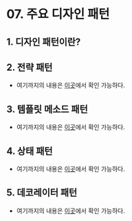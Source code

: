 # 07. 주요 디자인 패턴
## 1. 디자인 패턴이란?
## 2. 전략 패턴
- 여기까지의 내용은 [이곳](https://steady-coding.tistory.com/381)에서 확인 가능하다.

## 3. 템플릿 메소드 패턴
- 여기까지의 내용은 [이곳](https://steady-coding.tistory.com/384)에서 확인 가능하다.

## 4. 상태 패턴
- 여기까지의 내용은 [이곳](https://steady-coding.tistory.com/387)에서 확인 가능하다.

## 5. 데코레이터 패턴
- 여기까지의 내용은 [이곳](https://steady-coding.tistory.com/391)에서 확인 가능하다.
